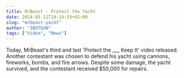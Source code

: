 ```yaml
---
title: MrBeast - Protect the Yacht
date: 2024-05-11T19:14:53+02:00
slug: "mrbeast-yacht"
author: "IBOTGUN"
tags: ["Video", "News"]
---
```

Today, MrBeast's third and last 'Protect the ___ Keep It' video released. 
Another contestant was chosen to defend his yacht using cannons, fireworks, bombs, and fire arrows.
Despite some damage, the yacht survived, and the contestant received $50,000 for repairs.